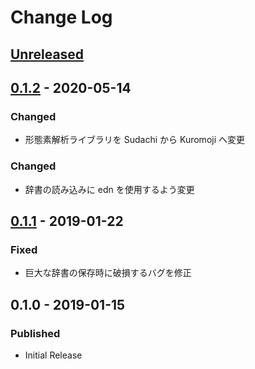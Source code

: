 # Change Log

## [Unreleased]

## [0.1.2] - 2020-05-14
### Changed
- 形態素解析ライブラリを Sudachi から Kuromoji へ変更

### Changed
- 辞書の読み込みに edn を使用するよう変更

## [0.1.1] - 2019-01-22
### Fixed
- 巨大な辞書の保存時に破損するバグを修正

## 0.1.0 - 2019-01-15
### Published
- Initial Release

[Unreleased]: https://github.com/sandmark/unmo-clojure/compare/0.1.2...HEAD
[0.1.2]: https://github.com/sandmark/unmo-clojure/compare/0.1.1...0.1.2
[0.1.1]: https://github.com/sandmark/unmo-clojure/compare/0.1.0...0.1.1

